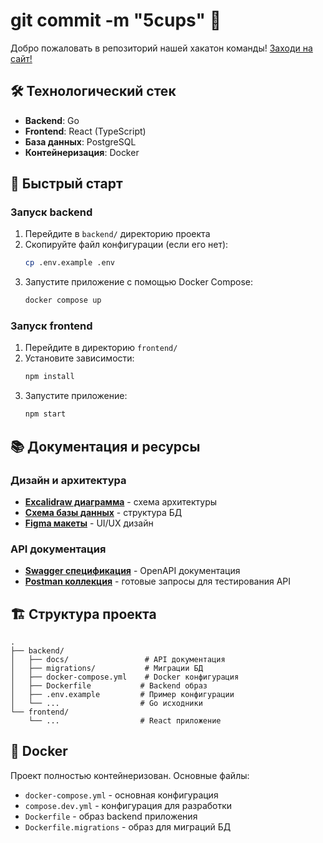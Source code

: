 # git commit -m "5cups" 🚀

Добро пожаловать в репозиторий нашей хакатон команды! [Заходи на сайт!](https://arevbond.ru)

## 🛠 Технологический стек

- **Backend**: Go
- **Frontend**: React (TypeScript)
- **База данных**: PostgreSQL
- **Контейнеризация**: Docker

## 🚀 Быстрый старт

### Запуск backend

1. Перейдите в `backend/` директорию проекта
2. Скопируйте файл конфигурации (если его нет):
   ```bash
   cp .env.example .env
   ```
3. Запустите приложение с помощью Docker Compose:
   ```bash
   docker compose up
   ```

### Запуск frontend

1. Перейдите в директорию `frontend/`
2. Установите зависимости:
   ```bash
   npm install
   ```
3. Запустите приложение:
   ```bash
   npm start
   ```

## 📚 Документация и ресурсы

### Дизайн и архитектура
- **[Excalidraw диаграмма](https://excalidraw.com/#json=GsjVGws9bCNiUD0ueCLtb,GV1YvhQb3dQs3_oAvf_1_w)** - схема архитектуры
- **[Схема базы данных](https://drawsql.app/teams/hestia/diagrams/hackathon)** - структура БД
- **[Figma макеты](https://www.figma.com/team_invite/redeem/onXYqZwSzDxexMpkuXgNik)** - UI/UX дизайн

### API документация
- **[Swagger спецификация](backend/docs/swagger.yaml)** - OpenAPI документация
- **[Postman коллекция](backend/docs/hackthon.json)** - готовые запросы для тестирования API

## 🏗 Структура проекта

```
.
├── backend/
│   ├── docs/                 # API документация
│   ├── migrations/           # Миграции БД
│   ├── docker-compose.yml    # Docker конфигурация
│   ├── Dockerfile           # Backend образ
│   ├── .env.example         # Пример конфигурации
│   └── ...                  # Go исходники
└── frontend/
    └── ...                  # React приложение
```

## 🐳 Docker

Проект полностью контейнеризован. Основные файлы:
- `docker-compose.yml` - основная конфигурация
- `compose.dev.yml` - конфигурация для разработки
- `Dockerfile` - образ backend приложения
- `Dockerfile.migrations` - образ для миграций БД


